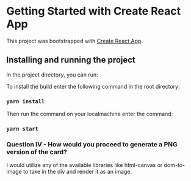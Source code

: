 # Getting Started with Create React App

This project was bootstrapped with [Create React App](https://github.com/facebook/create-react-app).

## Installing and running the project

In the project directory, you can run:

To install the build enter the following command in the root directory:
### `yarn install`

Then run the command on your localmachine enter the command:
### `yarn start`



### Question IV  - How would you proceed to generate a PNG version of the card?

I would utilize any of the available libraries like html-canvas or dom-to-image to take in the div and render it as an image.


